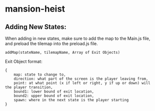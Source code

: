 # mansion-heist

## Adding New States:
When adding in new states, make sure to add the map to the Main.js file, and preload the tilemap into the preload.js file.

    addMap(stateName, tilemapName, Array of Exit Objects)

Exit Object format:
```
{
    map: state to change to,
    direction: what part of the screen is the player leaving from,
    point: at what point (x if left or right, y if up or down) will the player transition,
    bound1: lower bound of exit location,
    bound2: upper bound of exit location,
    spawn: where in the next state is the player starting
}
```
